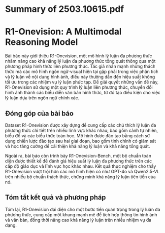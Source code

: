 # Summary of 2503.10615.pdf

# R1-Onevision: A Multimodal Reasoning Model

Bài báo này giới thiệu R1-Onevision, một mô hình lý luận đa phương thức nhằm nâng cao khả năng lý luận đa phương thức tổng quát thông qua một phương pháp hình thức liên phương thức. Tác giả nhấn mạnh những thách thức mà các mô hình ngôn ngữ-visual hiện tại gặp phải trong việc phân tích và lý luận về nội dung hình ảnh, điều này thường dẫn đến hiệu suất không tối ưu trong các nhiệm vụ lý luận phức tạp. Để giải quyết những vấn đề này, R1-Onevision sử dụng một quy trình lý luận liên phương thức, chuyển đổi hình ảnh thành các biểu diễn văn bản hình thức, từ đó tạo điều kiện cho việc lý luận dựa trên ngôn ngữ chính xác.

## Đóng góp của bài báo

Dataset R1-Onevision được xây dựng để cung cấp các chú thích lý luận đa phương thức chi tiết trên nhiều lĩnh vực khác nhau, bao gồm cảnh tự nhiên, biểu đồ và các biểu thức toán học. Mô hình được đào tạo bằng cách sử dụng chiến lược đào tạo sau hai giai đoạn, bao gồm tinh chỉnh có giám sát và học tăng cường để cải thiện khả năng lý luận và khả năng tổng quát.

Ngoài ra, bài báo còn trình bày R1-Onevision-Bench, một bộ chuẩn toàn diện được thiết kế để đánh giá hiệu suất lý luận đa phương thức trên các cấp độ giáo dục và lĩnh vực học khác nhau. Kết quả thực nghiệm cho thấy R1-Onevision vượt trội hơn các mô hình hiện có như GPT-4o và Qwen2.5-VL trên nhiều bộ chuẩn thách thức, chứng minh khả năng lý luận tiên tiến của nó.

## Tóm tắt kết quả và phương pháp

Tóm lại, R1-Onevision đại diện cho một bước tiến quan trọng trong lý luận đa phương thức, cung cấp một khung mạnh mẽ để tích hợp thông tin hình ảnh và văn bản, đồng thời nâng cao khả năng lý luận trên nhiều nhiệm vụ đa dạng.
